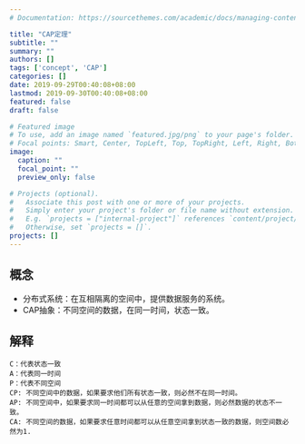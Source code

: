```yaml
---
# Documentation: https://sourcethemes.com/academic/docs/managing-content/

title: "CAP定理"
subtitle: ""
summary: ""
authors: []
tags: ['concept', 'CAP']
categories: []
date: 2019-09-29T00:40:08+08:00
lastmod: 2019-09-30T00:40:08+08:00
featured: false
draft: false

# Featured image
# To use, add an image named `featured.jpg/png` to your page's folder.
# Focal points: Smart, Center, TopLeft, Top, TopRight, Left, Right, BottomLeft, Bottom, BottomRight.
image:
  caption: ""
  focal_point: ""
  preview_only: false

# Projects (optional).
#   Associate this post with one or more of your projects.
#   Simply enter your project's folder or file name without extension.
#   E.g. `projects = ["internal-project"]` references `content/project/deep-learning/index.md`.
#   Otherwise, set `projects = []`.
projects: []
---
```


## 概念

- 分布式系统：在互相隔离的空间中，提供数据服务的系统。
- CAP抽象：不同空间的数据，在同一时间，状态一致。

## 解释

    C：代表状态一致
    A：代表同一时间
    P：代表不同空间
    CP: 不同空间中的数据，如果要求他们所有状态一致，则必然不在同一时间。
    AP: 不同空间中，如果要求同一时间都可以从任意的空间拿到数据，则必然数据的状态不一致。
    CA: 不同空间的数据，如果要求任意时间都可以从任意空间拿到状态一致的数据，则空间数必然为1.
